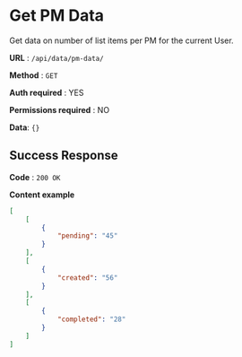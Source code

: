 # Get PM Data

Get data on number of list items per PM for the current User.

**URL** : `/api/data/pm-data/`

**Method** : `GET`

**Auth required** : YES

**Permissions required** : NO

**Data**: `{}`

## Success Response

**Code** : `200 OK`

**Content example**

```json
[
    [
        {
            "pending": "45"
        }
    ],
    [
        {
            "created": "56"
        }
    ],
    [
        {
            "completed": "28"
        }
    ]
]
```
